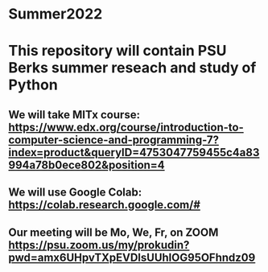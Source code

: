 # Summer2022
# This repository will contain PSU Berks summer reseach and study of Python
## We will take MITx course: https://www.edx.org/course/introduction-to-computer-science-and-programming-7?index=product&queryID=4753047759455c4a83994a78b0ece802&position=4
## We will use Google Colab: https://colab.research.google.com/#
## Our meeting will be Mo, We, Fr, on ZOOM https://psu.zoom.us/my/prokudin?pwd=amx6UHpvTXpEVDlsUUhlOG95OFhndz09
